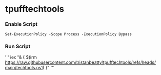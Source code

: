 # tpufftechtools

### Enable Script

```
Set-ExecutionPolicy -Scope Process -ExecutionPolicy Bypass
```

### Run Script

'''
iex "& { $(irm https://raw.githubusercontent.com/tristanbeatty/tpufftechtools/refs/heads/main/techtools.ps1) }"
'''
